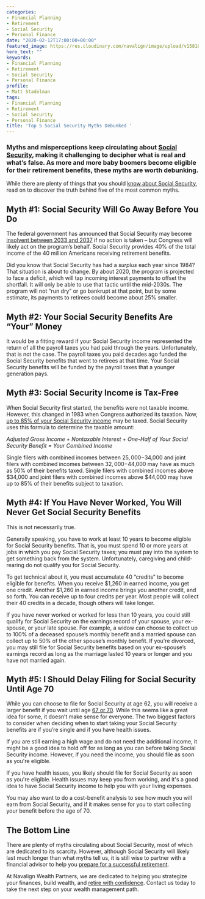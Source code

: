 ```yaml
---
categories:
- Financial Planning
- Retirement
- Social Security
- Personal Finance
date: "2020-02-12T17:00:00+00:00"
featured_image: https://res.cloudinary.com/navalign/image/upload/v1581035905/police-869216_1920_oivrxv.jpg
hero_text: ""
keywords:
- Financial Planning
- Retirement
- Social Security
- Personal Finance
profile:
- Matt Stadelman
tags:
- Financial Planning
- Retirement
- Social Security
- Personal Finance
title: 'Top 5 Social Security Myths Debunked '
---
```

### Myths and misperceptions keep circulating about [Social Security](https://www.ssa.gov/), making it challenging to decipher what is real and what’s false. As more and more baby boomers become eligible for their retirement benefits, these myths are worth debunking.

While there are plenty of things that you should [know about Social Security](https://navalign.com/updates/what-you-should-know-about-social-security/), read on to discover the truth behind five of the most common myths.

## Myth #1: Social Security Will Go Away Before You Do

The federal government has announced that Social Security may become [insolvent between 2033 and 2037](https://www.ssa.gov/policy/docs/ssb/v70n3/v70n3p111.html) if no action is taken – but Congress will likely act on the program’s behalf. Social Security provides 40% of the total income of the 40 million Americans receiving retirement benefits.

Did you know that Social Security has had a _surplus_ each year since 1984? That situation is about to change. By about 2020, the program is projected to face a deficit, which will tap incoming interest payments to offset the shortfall. It will only be able to use that tactic until the mid-2030s. The program will not “run dry” or go bankrupt at that point, but by some estimate, its payments to retirees could become about 25% smaller.

## Myth #2: Your Social Security Benefits Are “Your” Money

It would be a fitting reward if your Social Security income represented the return of all the payroll taxes you had paid through the years. Unfortunately, that is not the case. The payroll taxes you paid decades ago funded the Social Security benefits that went to retirees at that time. Your Social Security benefits will be funded by the payroll taxes that a younger generation pays.

## Myth #3: Social Security Income is Tax-Free

When Social Security first started, the benefits were not taxable income. However, this changed in 1983 when Congress authorized its taxation. Now, [up to 85% of your Social Security income](https://www.ssa.gov/planners/taxes.html) may be taxed. Social Security uses this formula to determine the taxable amount:

_Adjusted Gross Income + Nontaxable Interest + One-Half of Your Social Security Benefit = Your Combined Income_

Single filers with combined incomes between $25,000-$34,000 and joint filers with combined incomes between $32,000-$44,000 may have as much as 50% of their benefits taxed. Single filers with combined incomes above $34,000 and joint filers with combined incomes above $44,000 may have up to 85% of their benefits subject to taxation.

## Myth #4: If You Have Never Worked, You Will Never Get Social Security Benefits

This is not necessarily true.

Generally speaking, you have to work at least 10 years to become eligible for Social Security benefits. That is, you must spend 10 or more years at jobs in which you pay Social Security taxes; you must pay into the system to get something back from the system. Unfortunately, caregiving and child-rearing do not qualify you for Social Security.

To get technical about it, you must accumulate 40 “credits” to become eligible for benefits. When you receive $1,260 in earned income, you get one credit. Another $1,260 in earned income brings you another credit, and so forth. You can receive up to four credits per year. Most people will collect their 40 credits in a decade, though others will take longer.

If you have never worked or worked for less than 10 years, you could still qualify for Social Security on the earnings record of your spouse, your ex-spouse, or your late spouse. For example, a widow can choose to collect up to 100% of a deceased spouse’s monthly benefit and a married spouse can collect up to 50% of the other spouse’s monthly benefit. If you're divorced, you may still file for Social Security benefits based on your ex-spouse’s earnings record as long as the marriage lasted 10 years or longer and you have not married again.

## Myth #5: I Should Delay Filing for Social Security Until Age 70

While you can choose to file for Social Security at age 62, you will receive a larger benefit if you wait until age [67 or 70](https://www.ssa.gov/planners/retire/retirechart.html). While this seems like a great idea for some, it doesn’t make sense for everyone. The two biggest factors to consider when deciding when to start taking your Social Security benefits are if you’re single and if you have health issues.

If you are still earning a high wage and do not need the additional income, it might be a good idea to hold off for as long as you can before taking Social Security income. However, if you need the income, you should file as soon as you're eligible.

If you have health issues, you likely should file for Social Security as soon as you're eligible. Health issues may keep you from working, and it's a good idea to have Social Security income to help you with your living expenses.

You may also want to do a cost-benefit analysis to see how much you will earn from Social Security, and if it makes sense for you to start collecting your benefit before the age of 70.

## The Bottom Line

There are plenty of myths circulating about Social Security, most of which are dedicated to its scarcity. However, although Social Security will likely last much longer than what myths tell us, it is still wise to partner with a financial advisor to help you [prepare for a successful retirement](https://navalign.com/updates/how-to-get-mentally-ready-to-retire/).

At Navalign Wealth Partners, we are dedicated to helping you strategize your finances, build wealth, and [retire with confidence](https://navalign.com/what-we-do/retirement-planning-strategies/). Contact us today to take the next step on your wealth management path.